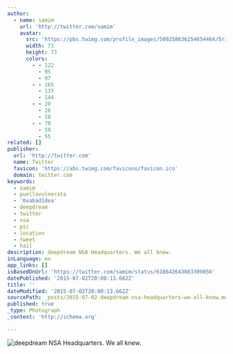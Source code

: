 ```yaml
---
author:
  - name: samim
    url: 'http://twitter.com/samim'
    avatar:
      src: 'https://pbs.twimg.com/profile_images/509258636254654464/5rigKJq-_bigger.jpeg'
      width: 73
      height: 73
      colors:
        - - 122
          - 95
          - 97
        - - 165
          - 133
          - 144
        - - 20
          - 26
          - 10
        - - 70
          - 59
          - 55
related: []
publisher:
  url: 'http://twitter.com'
  name: Twitter
  favicon: 'https://abs.twimg.com/favicons/favicon.ico'
  domain: twitter.com
keywords:
  - samim
  - puellavulnerata
  - '0xabad1dea'
  - deepdream
  - twitter
  - nsa
  - pic
  - location
  - tweet
  - hail
description: deepdream NSA Headquarters. We all knew.
inLanguage: en
app_links: []
isBasedOnUrl: 'https://twitter.com/samim/status/616642643083309056'
datePublished: '2015-07-02T20:00:13.662Z'
title: ''
dateModified: '2015-07-02T20:00:13.662Z'
sourcePath: _posts/2015-07-02-deepdream-nsa-headquarters-we-all-knew.md
published: true
_type: Photograph
_context: 'http://schema.org'

---
```

![deepdream NSA Headquarters&period; We all knew&period;](https://pbs.twimg.com/media/CI7BM7iWUAA7gDG.jpg:large)